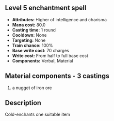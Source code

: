 ## Level 5 enchantment spell
- **Attributes:** Higher of intelligence and charisma
- **Mana cost:** 80.0
- **Casting time:** 1 round
- **Cooldown:** None
- **Targeting:** None
- **Train chance:** 100%
- **Base write cost:** 70 charges
- **Write cost:** From half to full base cost
- **Components:** Verbal, Material
## Material components - 3 castings
1. a nugget of iron ore
## Description
Cold-enchants one suitable item
